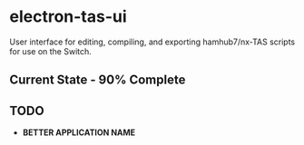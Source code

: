 # electron-tas-ui

User interface for editing, compiling, and exporting hamhub7/nx-TAS scripts for use on the Switch.

## Current State - 90% Complete

## TODO

- **BETTER APPLICATION NAME**
